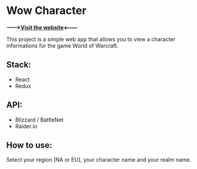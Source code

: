 # Wow Character

**--->[Visit the website](https://gautier-rayeroux.fr/projets/wow_character/)<---**

This project is a simple web app that allows you to view a character informations for the game World of Warcraft.

## Stack:

- React
- Redux

## API:

- Blizzard / BattleNet
- Raider.io

## How to use:

Select your region [NA or EU], your character name and your realm name.
